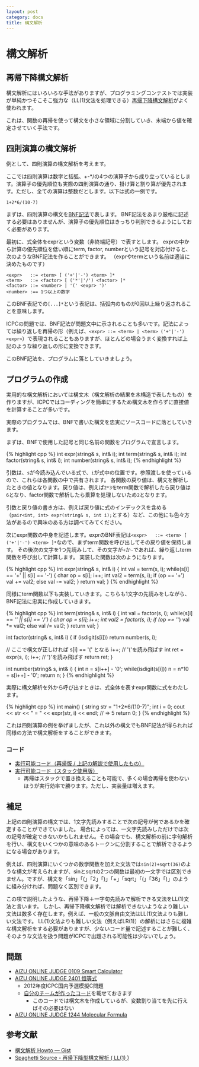 ```yaml
---
layout: post
category: docs
title: 構文解析
---
```



構文解析
========

再帰下降構文解析
-----------------

構文解析にはいろいろな手法がありますが、プログラミングコンテストでは実装が単純かつそこそこ強力な（LL(1)文法を処理できる）[再帰下降構文解析](http://ja.wikipedia.org/wiki/再帰下降構文解析)がよく使われます。

これは、関数の再帰を使って構文を小さな領域に分割していき、末端から値を確定させていく手法です。

四則演算の構文解析
------------------

例として、四則演算の構文解析を考えます。

ここでは四則演算は数字と括弧、+-*/の4つの演算子から成り立っているとします。演算子の優先順位も実際の四則演算の通り、掛け算と割り算が優先されます。ただし、全ての演算は整数だとします。以下は式の一例です。

    1+2*6/(10-7)

まずは、四則演算の構文を[BNF記法](http://ja.wikipedia.org/wiki/バッカス・ナウア記法)で表します。
BNF記法をあまり厳格に記述する必要はありませんが、演算子の優先順位はきっちり判別できるようにしておく必要があります。

<!--
まず、式の最も小さな構成要素となる数字を`number`という変数（終端記号）で表すとします。

次に`number`の次に小さな構成要素を考えてみましょう。括弧で
-->

最初に、式全体をexprという変数（非終端記号）で表すとします。
exprの中から計算の優先順位を低い順にterm, factor, numberという記号を対応付けると、次のようなBNF記法を作ることができます。
（exprやtermという名前は適当に決めたものです）

    <expr>   ::= <term> [ ('+'|'-') <term> ]*
    <term>   ::= <factor> [ ('*'|'/') <factor> ]*
    <factor> ::= <number> | '(' <expr> ')'
    <number> :== 1つ以上の数字

このBNF表記での`[...]*`という表記は、括弧内のものが0回以上繰り返されることを意味します。

ICPCの問題では、BNF記法が問題文中に示されることも多いです。記法によっては繰り返しを再帰の形（例えば、`<expr> ::= <term> | <term> ('+'|'-') <expr>`）で表現されることもありますが、ほとんどの場合うまく変換すれば上記のような繰り返しの形に変換できます。

このBNF記法を、プログラムに落としていきましょう。


プログラムの作成
---------------

実用的な構文解析においては構文木（構文解析の結果を木構造で表したもの）を作りますが、ICPCではコーディングを簡単にするため構文木を作らずに直接値を計算することが多いです。

実際のプログラムでは、BNFで書いた構文を忠実にソースコードに落としていきます。

まずは、BNFで使用した記号と同じ名前の関数をプログラムで宣言します。

{% highlight cpp %}
int expr(string& s, int& i);
int term(string& s, int& i);
int factor(string& s, int& i);
int number(string& s, int& i);
{% endhighlight %}

引数は、`s`が今読み込んでいる式で、`i`が式中の位置です。参照渡しを使っているので、これらは各関数の中で共有されます。
各関数の戻り値は、構文を解析したときの値となります。戻り値は、例えば`2*3`をterm関数で解析したら戻り値は`6`となり、factor関数で解析したら乗算を処理しないため`2`となります。

引数と戻り値の書き方は、例えば戻り値に式のインデックスを含める（`pair<int, int> expr(string& s, int i);`とする）など、この他にも色々方法があるので興味のある方は調べてみてください。

次にexpr関数の中身を記述します。exprのBNF表記は`<expr>   ::= <term> [ ('+'|'-') <term> ]*`なので、まずterm関数を呼び出してその戻り値を保持します。
その後次の文字を1つ先読みして、その文字が`+`か`-`であれば、繰り返しterm関数を呼び出して計算します。
実装した関数は次のようになります。

{% highlight cpp %}
int expr(string& s, int& i) {
  int val = term(s, i);
  while(s[i] == '+' || s[i] == '-') {
    char op = s[i];
    i++;
    int val2 = term(s, i);
    if (op == '+') val += val2;
    else val -= val2;
  }
  return val;
}
{% endhighlight %}

同様にterm関数以下も実装していきます。こちらも1文字の先読みをしながら、BNF記法に忠実に作成していきます。

{% highlight cpp %}
int term(string& s, int& i) {
  int val = factor(s, i);
  while(s[i] == '*' || s[i] == '/') {
    char op = s[i];
    i++;
    int val2 = factor(s, i);
    if (op == '*') val *= val2;
    else val /= val2;
  }
  return val;
}

int factor(string& s, int& i) {
  if (isdigit(s[i])) return number(s, i);

  // ここで構文が正しければ s[i] == '(' となる
  i++; // '('を読み飛ばす
  int ret = expr(s, i);
  i++; // ')'を読み飛ばす
  return ret;
}

int number(string& s, int& i) {
  int n = s[i++] - '0';
  while(isdigit(s[i])) n = n*10 + s[i++] - '0';
  return n;
}
{% endhighlight %}

実際に構文解析を外から呼び出すときは、式全体を表すexpr関数に式をわたします。

{% highlight cpp %}
int main() {
  string str = "1+2*6/(10-7)";
  int i = 0;
  cout << str << " = " << expr(str, i) << endl; // => 5
  return 0;
}
{% endhighlight %}

これは四則演算の例を挙げましたが、これ以外の構文でもBNF記法が得られれば同様の方法で構文解析をすることができます。

### コード

- [実行可能コード（再帰版 / 上記の解説で使用したもの）]({{site.baseurl}}cpp/parsing/parse.cpp)
- [実行可能コード（スタック使用版）]({{site.baseurl}}cpp/parsing/parse_stack.cpp)
  - 再帰はスタックで置き換えることも可能で、多くの場合再帰を使わないほうが実行効率で勝ります。ただし、実装量は増えます。


補足
----

上記の四則演算の構文では、1文字先読みすることで次の記号が何であるかを確定することができていました。
場合によっては、一文字先読みしただけでは次の記号が確定できないかもしれません。その場合でも、構文解析の前に字句解析を行い、構文をいくつかの意味のあるトークンに分割することで解析できるようになる場合があります。

例えば、四則演算にいくつかの数学関数を加えた文法では`sin(2)+sqrt(36)`のような構文が考えられますが、sinとsqrtの2つの関数は最初の一文字では区別できません。ですが、構文を「sin」「(」「2」「)」「+」「sqrt」「(」「36」「)」のように組み分ければ、問題なく区別できます。

この項で説明したような、再帰下降＋一字句先読みで解析できる文法をLL(1)文法と言います。
しかし、再帰下降構文解析では解析できないようなより難しい文法は数多く存在します。例えば、一般の文脈自由文法はLL(1)文法よりも難しい文法です。
LL(1)文法よりも難しい文法（例えばLR(1)）の解析にはさらに複雑な構文解析をする必要がありますが、少ないコード量で記述することが難しく、そのような文法を扱う問題がICPCで出題される可能性は少ないでしょう。


問題
-----

- [AIZU ONLINE JUDGE 0109 Smart Calculator](http://judge.u-aizu.ac.jp/onlinejudge/description.jsp?id=0109&lang=jp)
- [AIZU ONLINE JUDGE 2401 恒等式](http://judge.u-aizu.ac.jp/onlinejudge/description.jsp?id=2401)
  - 2012年度ICPC国内予選模擬C問題
  - [自分のチームが作ったコード]({{site.baseurl}}cpp/parsing/c.cpp)を載せておきます
      - このコードでは構文木を作成しているが、変数割り当てを先に行えばその必要はない
- [AIZU ONLINE JUDGE 1244 Molecular Formula](http://judge.u-aizu.ac.jp/onlinejudge/description.jsp?id=1244)


参考文献
--------

- [構文解析 Howto — Gist](https://gist.github.com/1357281)
- [Spaghetti Source - 再帰下降型構文解析 ( LL(1) )](http://www.prefield.com/algorithm/string/parser.html)
